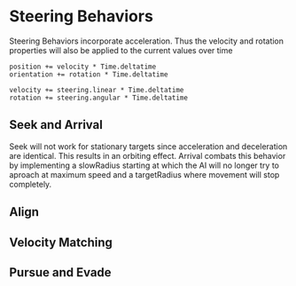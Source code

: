 # Steering Behaviors

Steering Behaviors incorporate acceleration. 
Thus the velocity and rotation properties will also be applied to the current values over time

```
position += velocity * Time.deltatime
orientation += rotation * Time.deltatime

velocity += steering.linear * Time.deltatime
rotation += steering.angular * Time.deltatime
```

## Seek and Arrival

Seek will not work for stationary targets since acceleration and deceleration are identical. This results in an orbiting effect.
Arrival combats this behavior by implementing a slowRadius starting at which the AI will no longer try to aproach at maximum speed and a targetRadius where movement will stop completely.

## Align

## Velocity Matching

## Pursue and Evade

